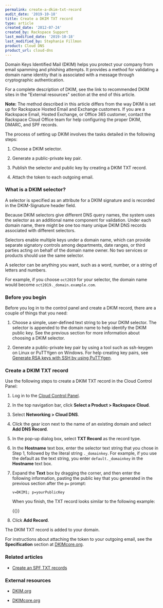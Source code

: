 ```yaml
---
permalink: create-a-dkim-txt-record
audit_date: '2019-10-18'
title: Create a DKIM TXT record
type: article
created_date: '2012-07-24'
created_by: Rackspace Support
last_modified_date: '2019-10-18'
last_modified_by: Stephanie Fillmon
product: Cloud DNS
product_url: cloud-dns
---
```


Domain Keys Identified Mail (DKIM) helps you protect your company from
email spamming and phishing attempts. It provides a method for
validating a domain name identity that is associated with a message
through cryptographic authentication.

For a complete description of DKIM, see the link to recommended DKIM sites
in the "External resources" section at the end of this article.

**Note:** The method described in this article differs from the way DKIM is
set up for Rackspace Hosted Email and Exchange customers. If you are a
Rackspace Email, Hosted Exchange, or Office 365 customer, contact the
Rackspace Cloud Office team for help configuring the proper DKIM, DMARC, and
SPF records.

The process of setting up DKIM involves the tasks detailed
in the following steps:

1.  Choose a DKIM selector.

2.  Generate a public-private key pair.

3.  Publish the selector and public key by creating a DKIM TXT record.

4.  Attach the token to each outgoing email.

### What is a DKIM selector?

A selector is specified as an attribute for a DKIM signature and is recorded in the DKIM-Signature header field.

Because DKIM selectors give different DNS query names, the system uses the selector as an additional name component for validation. Under each domain name, there might be one too many unique DKIM DNS records associated with different selectors.

Selectors enable multiple keys under a domain name, which can provide separate signatory controls among departments, date ranges, or third parties acting on behalf of the domain name owner. No two services or products should use the same selector.

A selector can be anything you want, such as a word, number, or a string of letters and numbers.

For example, if you choose `oct2019` for your selector, the domain name would
become `oct2019._domain.example.com`.

### Before you begin

Before you log in to the control panel and create a DKIM record, there are
a couple of things that you need:

1. Choose a simple, user-defined text string to be your DKIM selector. The
   selector is appended to the domain name to help identify the DKIM public
   key. See the previous section for more information about choosing a
   DKIM selector.

2. Generate a public-private key pair by using a tool such as ssh-keygen on
   Linux or PuTTYgen on Windows. For help creating key pairs, see
   [Generate RSA keys with SSH by using PuTTYgen](/support/how-to/generating-rsa-keys-with-ssh-puttygen).


### Create a DKIM TXT record

Use the following steps to create a DKIM TXT record in the Cloud Control
Panel:

1. Log in to the [Cloud Control Panel](https://login.rackspace.com/).

2. In the top navigation bar, click **Select a Product > Rackspace Cloud**.

3. Select **Networking > Cloud DNS**.

4. Click the gear icon next to the name of an existing domain and
   select **Add DNS Record**.

5. In the pop-up dialog box, select **TXT Record** as the record type.

6. In the **Hostname** text box, enter the selector text string that you chose
   in Step 1, followed by the literal string `._domainkey`. For example, if you
   use the default as the text string, you enter `default._domainkey` in the
   **Hostname** text box.

7. Expand the **Text** box by dragging the corner, and then enter the
   following information, pasting the public key that you generated in the
   previous section after the `p=` prompt:

       v=DKIM1; p=yourPublicKey

   When you finish, the TXT record looks similar to the following
   example:

   {{<image src="AddDKIMDNSTXTRecord.png" alt="" title="">}}

8.  Click **Add Record**.

The DKIM TXT record is added to your domain.

For instructions about attaching the token to your outgoing email, see the
**Specification** section at [DKIMcore.org](https://dkimcore.org/).

### Related articles

- [Create an SPF TXT records](/support/how-to/create-an-spf-txt-record)

### External resources

- [DKIM.org](https://www.dkim.org)

- [DKIMcore.org](https://dkimcore.org/specification.html)
